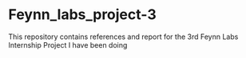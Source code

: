 # Feynn_labs_project-3
This repository contains references and report for the 3rd Feynn Labs Internship Project I have been doing
